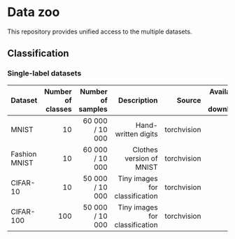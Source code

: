 # Data zoo

This repository provides unified access to the multiple datasets.

## Classification

### Single-label datasets

| Dataset | Number of classes | Number of samples | Description | Source | Available for auto-downloading |
| --- | ---: | ---: | ---: | ---: |  ---: |
| MNIST | 10 | 60 000 / 10 000 | Hand-written digits | torchvision | Yes |
| Fashion MNIST | 10 | 60 000 / 10 000 | Clothes version of MNIST | torchvision | Yes |
| CIFAR-10 | 10 | 50 000 / 10 000 | Tiny images for classification | torchvision | Yes |
| CIFAR-100 | 100 | 50 000 / 10 000 | Tiny images for classification | torchvision | Yes |

<!-- ### Multiple labels datasets -->
<!-- 
## Segmentation

| Dataset | Number of classes | Number of samples | Description | Source |
| --- | ---: | ---: | ---: | ---: |
| ADE20k | 10 | 60 000 / 10 000 | General-purpose scene parsing | torchvision | -->
